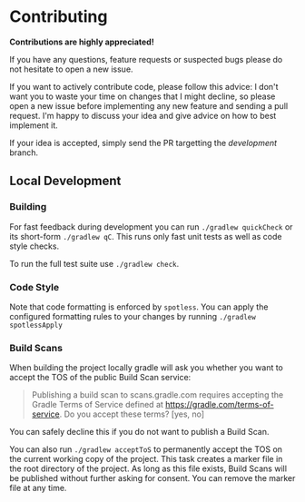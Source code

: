 # Contributing

**Contributions are highly appreciated!**

If you have any questions, feature requests or suspected bugs please do not hesitate to
open a new issue.

If you want to actively contribute code, please follow this advice:
I don't want you to waste your time on changes that I might decline, so please open a new
issue before implementing any new feature and sending a pull request. I'm happy to
discuss your idea and give advice on how to best implement it.

If your idea is accepted, simply send the PR targetting the *development* branch.

## Local Development

### Building
For fast feedback during development you can run `./gradlew quickCheck` or its short-form `./gradlew qC`. This runs only fast unit tests as well as code style checks.

To run the full test suite use `./gradlew check`.

### Code Style
Note that code formatting is enforced by `spotless`. You can apply the configured
formatting rules to your changes by running `./gradlew spotlessApply`

### Build Scans
When building the project locally gradle will ask you whether you want to accept the TOS of the public
Build Scan service:
> Publishing a build scan to scans.gradle.com requires accepting the Gradle Terms of Service defined at https://gradle.com/terms-of-service. Do you accept these terms? [yes, no]

You can safely decline this if you do not want to publish a Build Scan.

You can also run `./gradlew acceptToS` to permanently accept the TOS on the current working copy of the project. This task creates a marker file in the root directory of the project. As long as this file exists, Build Scans will be published without further asking for consent. You can remove the marker file at any time.
